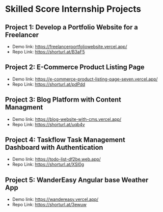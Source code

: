 # Skilled Score Internship Projects

## Project 1: Develop a Portfolio Website for a Freelancer

- Demo link: https://freelancerportfoliowebsite.vercel.app/
- Repo Link: https://shorturl.at/B3aF5

## Project 2: E-Commerce Product Listing Page

- Demo link: https://e-commerce-product-listing-page-seven.vercel.app/
- Repo Link: https://shorturl.at/pdPdd

## Project 3: Blog Platform with Content Managment

- Demo link: https://blog-website-with-cms.vercel.app/
- Repo Link: https://shorturl.at/uqb4v

## Project 4: Taskflow Task Management Dashboard with Authentication

- Demo link: https://todo-list-df2be.web.app/
- Repo Link: https://shorturl.at/XSI0g

## Project 5: WanderEasy Angular base Weather App

- Demo link: https://wandereasy.vercel.app/
- Repo Link: https://shorturl.at/3ewuw